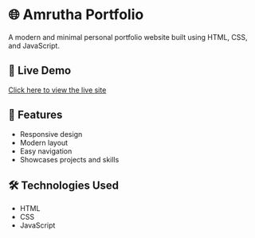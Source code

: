 # 🌐 Amrutha Portfolio

A modern and minimal personal portfolio website built using HTML, CSS, and JavaScript.

## 🚀 Live Demo
[Click here to view the live site](https://amrutha-space.github.io/ShadowFox/)

## 🧩 Features
- Responsive design
- Modern layout
- Easy navigation
- Showcases projects and skills

## 🛠️ Technologies Used
- HTML
- CSS
- JavaScript

  

